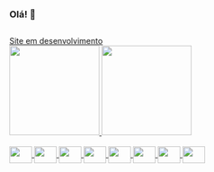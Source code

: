 ### Olá! 👋
##
<link rel="stylesheet" href="https://cdn.jsdelivr.net/gh/devicons/devicon@latest/devicon.min.css">
<a href="https://rifas-green.vercel.app/">Site em desenvolvimento</a>

<div>
  <a href="https://github.com/alexqwa">
  <img height="160em" src="https://github-readme-stats.vercel.app/api?username=alexqwa&show_icons=true&theme=dracula&include_all_commits=true&count_private=true"/>
  <img height="160em" src="https://github-readme-stats.vercel.app/api/top-langs/?username=alexqwa&layout=compact&langs_count=7&theme=dracula"/>
</div>
    
<div style="display: inline_block"><br>
  <img align="center" height="30" width="40" src='https://cdn.jsdelivr.net/gh/devicons/devicon/icons/javascript/javascript-original.svg'>
  <img align="center" height="30" width="40" src='https://cdn.jsdelivr.net/gh/devicons/devicon/icons/typescript/typescript-original.svg'>
  <img align="center" height="30" width="40" src='https://cdn.jsdelivr.net/gh/devicons/devicon/icons/react/react-original.svg'>
  <img align="center" height="30" width="40" src='https://cdn.jsdelivr.net/gh/devicons/devicon/icons/html5/html5-original.svg'>
  <img align="center" height="30" width="40" src='https://cdn.jsdelivr.net/gh/devicons/devicon/icons/css3/css3-original.svg'>
  <img align="center" height="30" width="40" src='https://cdn.jsdelivr.net/gh/devicons/devicon/icons/sass/sass-original.svg'>
  <img align="center" height="30" width="40" src='https://cdn.jsdelivr.net/gh/devicons/devicon/icons/unity/unity-original.svg'>
  <img align="center" height="30" width="40" src='https://cdn.jsdelivr.net/gh/devicons/devicon/icons/csharp/csharp-original.svg'>
</div>
  
  ##
  
